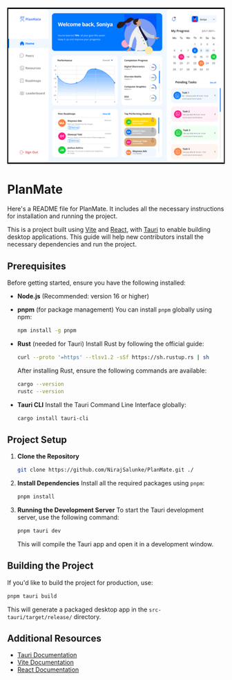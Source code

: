 !['alt ](./public/extra.png)

# **PlanMate**

Here's a README file for PlanMate. It includes all the necessary instructions for installation and running the project.

This is a project built using [Vite](https://vitejs.dev/) and [React](https://reactjs.org/), with [Tauri](https://tauri.app/) to enable building desktop applications. This guide will help new contributors install the necessary dependencies and run the project.

## Prerequisites

Before getting started, ensure you have the following installed:

- **Node.js** (Recommended: version 16 or higher)
- **pnpm** (for package management)
  You can install `pnpm` globally using npm:

  ```bash
  npm install -g pnpm
  ```

- **Rust** (needed for Tauri)
  Install Rust by following the official guide:

  ```bash
  curl --proto '=https' --tlsv1.2 -sSf https://sh.rustup.rs | sh
  ```

  After installing Rust, ensure the following commands are available:

  ```bash
  cargo --version
  rustc --version
  ```

- **Tauri CLI**
  Install the Tauri Command Line Interface globally:
  ```bash
  cargo install tauri-cli
  ```

## Project Setup

1. **Clone the Repository**

   ```bash
   git clone https://github.com/NirajSalunke/PlanMate.git ./
   ```

2. **Install Dependencies**
   Install all the required packages using `pnpm`:

   ```bash
   pnpm install
   ```

3. **Running the Development Server**
   To start the Tauri development server, use the following command:

   ```bash
   pnpm tauri dev
   ```

   This will compile the Tauri app and open it in a development window.

## Building the Project

If you'd like to build the project for production, use:

```bash
pnpm tauri build
```

This will generate a packaged desktop app in the `src-tauri/target/release/` directory.

## Additional Resources

- [Tauri Documentation](https://tauri.app/v1/guides/)
- [Vite Documentation](https://vitejs.dev/guide/)
- [React Documentation](https://reactjs.org/docs/getting-started.html)

